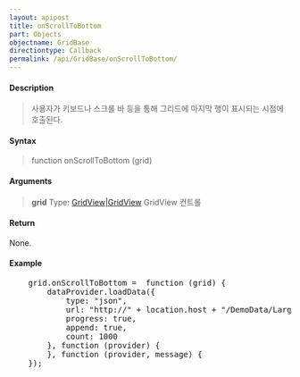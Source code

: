 ```yaml
---
layout: apipost
title: onScrollToBottom
part: Objects
objectname: GridBase
directiontype: Callback
permalink: /api/GridBase/onScrollToBottom/
---
```



#### Description

> 사용자가 키보드나 스크롤 바 등을 통해 그리드에 마지막 행이 표시되는 시점에 호출된다.

#### Syntax

> function onScrollToBottom (grid)

#### Arguments

> **grid**
> Type: [GridView\|GridView](/api/GridBase/)
> GridView 컨트롤

#### Return

None.

#### Example

<pre class="prettyprint">
    grid.onScrollToBottom =  function (grid) {
        dataProvider.loadData({
            type: "json",
            url: "http://" + location.host + "/DemoData/LargeDataSet.json?__time__=" + new Date().getTime(),
            progress: true,
            append: true,
            count: 1000
        }, function (provider) {
        }, function (provider, message) {
    });
</pre>


